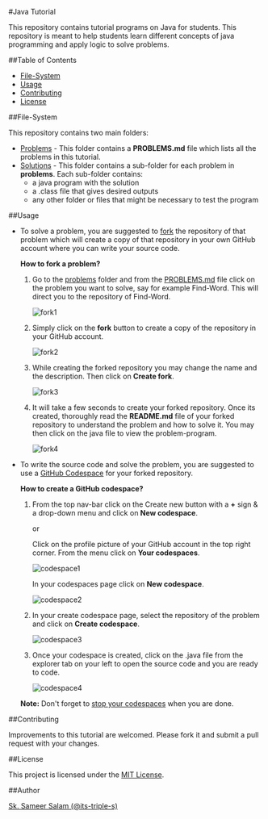 #Java Tutorial

This repository contains tutorial programs on Java for students. This repository is meant to help students learn different concepts of java programming and apply logic to solve problems.

##Table of Contents

- [File-System](#file-system)
- [Usage](#usage)
- [Contributing](#contributing)
- [License](#license)

##File-System

This repository contains two main folders:

- [Problems](problems) - This folder contains a **PROBLEMS.md** file which lists all the problems in this tutorial.
- [Solutions](solutions) - This folder contains a sub-folder for each problem in **problems**. Each sub-folder contains:
    - a java program with the solution
    - a .class file that gives desired outputs
    - any other folder or files that might be necessary to test the program

##Usage

- To solve a problem, you are suggested to [fork](https://docs.github.com/en/get-started/quickstart/fork-a-repo?platform=windows&tool=webui#about-forks) the repository of that problem which will create a copy of that repository in your own GitHub account where you can write your source code.

  **How to fork a problem?**

    1. Go to the [problems](problems) folder and from the [PROBLEMS.md](problems/PROBLEMS.md) file click on the problem you want to solve, say for example Find-Word. This will direct you to the repository of Find-Word.

       ![fork1](https://github.com/its-triple-s/java-tutorial/assets/113439449/79222b40-4857-4be1-b89c-73df9389176a)

     2. Simply click on the **fork** button to create a copy of the repository in your GitHub account.
        
        ![fork2](https://github.com/its-triple-s/java-tutorial/assets/113439449/3be50fa8-31a4-4e93-9795-dc4ba4499156)

    3. While creating the forked repository you may change the name and the description. Then click on **Create fork**.
   
        ![fork3](https://github.com/its-triple-s/java-tutorial/assets/113439449/9534db83-95e5-43c1-901a-b88eecb6a5cc)

    4. It will take a few seconds to create your forked repository. Once its created, thoroughly read the **README.md** file of your forked repository to understand the problem and how to solve it. You may then click on the java file to view the problem-program.

       ![fork4](https://github.com/its-triple-s/java-tutorial/assets/113439449/34c974d2-ff5d-41ae-a6a8-7d9f2b73a86d)

- To write the source code and solve the problem, you are suggested to use a [GitHub Codespace](https://docs.github.com/en/codespaces/overview#what-is-a-codespace) for your forked repository.

  **How to create a GitHub codespace?**

  1. From the top nav-bar click on the Create new button with a **+** sign & a drop-down menu and click on **New codespace**.
     
     or

     Click on the profile picture of your GitHub account in the top right corner. From the menu click on **Your codespaces**.
     
     ![codespace1](https://github.com/its-triple-s/java-tutorial/assets/113439449/b009b8bc-bc5e-4a5a-b373-0d08ff021758)

     In your codespaces page click on **New codespace**.

     ![codespace2](https://github.com/its-triple-s/java-tutorial/assets/113439449/fb7613d0-ce7c-42c7-b225-774e1de3e485)


  3. In your create codespace page, select the repository of the problem and click on **Create codespace**.
 
     ![codespace3](https://github.com/its-triple-s/java-tutorial/assets/113439449/d28f6758-3ebc-4f19-8b09-7d89f7bb45c1)

  4. Once your codespace is created, click on the .java file from the explorer tab on your left to open the source code and you are ready to code.
 
     ![codespace4](https://github.com/its-triple-s/java-tutorial/assets/113439449/c5940004-dae1-4459-9be4-4d75ef71b630)

  **Note:** Don't forget to [stop your codespaces](https://docs.github.com/en/codespaces/developing-in-codespaces/stopping-and-starting-a-codespace) when you are done.

##Contributing

Improvements to this tutorial are welcomed. Please fork it and submit a pull request with your changes.

##License

This project is licensed under the [MIT License](LICENSE).

##Author

[Sk. Sameer Salam (@its-triple-s)](https://github.com/its-triple-s)
